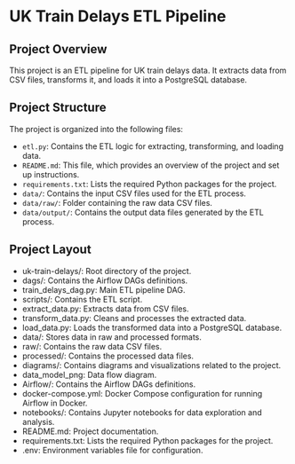 # UK Train Delays ETL Pipeline

## Project Overview
This project is an ETL pipeline for UK train delays data. It extracts data from CSV files, transforms it, and loads it into a PostgreSQL database.
## Project Structure
The project is organized into the following files:
- `etl.py`: Contains the ETL logic for extracting, transforming, and loading data.
- `README.md`: This file, which provides an overview of the project and set up instructions.
- `requirements.txt`: Lists the required Python packages for the project.
- `data/`: Contains the input CSV files used for the ETL process.
 - `data/raw/`: Folder containing the raw data CSV files.
- `data/output/`: Contains the output data files generated by the ETL process.

## Project Layout
- uk-train-delays/: Root directory of the project.
- dags/: Contains the Airflow DAGs definitions.
 - train_delays_dag.py: Main ETL pipeline DAG.
- scripts/: Contains the ETL script.
 - extract_data.py: Extracts data from CSV files.
 - transform_data.py: Cleans and processes the extracted data.
 - load_data.py: Loads the transformed data into a PostgreSQL database.
- data/: Stores data in raw and processed formats.
 - raw/: Contains the raw data CSV files.
 - processed/: Contains the processed data files.
- diagrams/: Contains diagrams and visualizations related to the project.
 - data_model_png: Data flow diagram.
- Airflow/: Contains the Airflow DAGs definitions.
 - docker-compose.yml: Docker Compose configuration for running Airflow in Docker.
- notebooks/: Contains Jupyter notebooks for data exploration and analysis.
- README.md: Project documentation.
- requirements.txt: Lists the required Python packages for the project.
- .env: Environment variables file for configuration.

